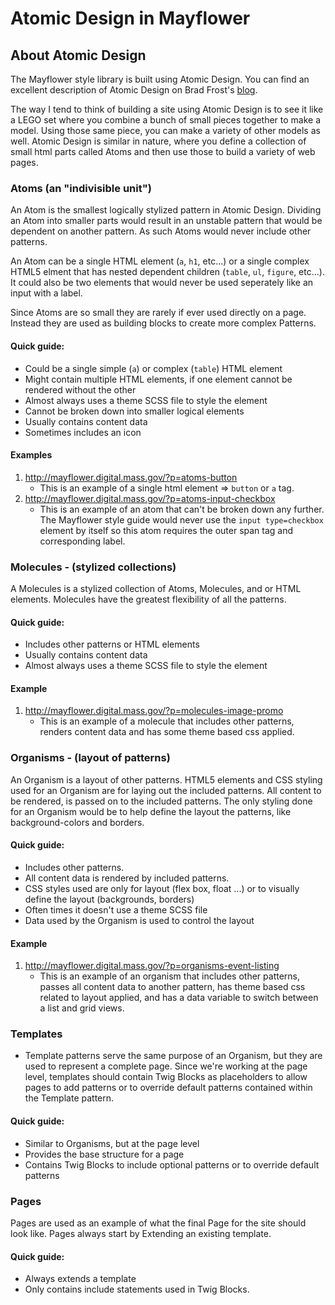# Atomic Design in Mayflower

## About Atomic Design
The Mayflower style library is built using Atomic Design.  You can find an excellent description of Atomic Design on Brad Frost's [blog](http://atomicdesign.bradfrost.com/chapter-2/).  

The way I tend to think of building a site using Atomic Design is to see it like a LEGO set where you combine a bunch of small pieces together to make a model.  Using those same piece, you can make a variety of other models as well.  Atomic Design is similar in nature, where you define a collection of small html parts called Atoms and then use those to build a variety of web pages.

### Atoms (an "indivisible unit")
An Atom is the smallest logically stylized pattern in Atomic Design.  Dividing an Atom into smaller parts would result in an unstable pattern that would be dependent on another pattern.  As such Atoms would never include other patterns.

An Atom can be a single HTML element (`a`, `h1`, etc...) or a single complex HTML5 elment that has nested dependent children (`table`, `ul`, `figure`, etc...).  It could also be two elements that would never be used seperately like an input with a label.

Since Atoms are so small they are rarely if ever used directly on a page.  Instead they are used as building blocks to create more complex Patterns.

#### Quick guide:
* Could be a single simple (`a`) or complex (`table`) HTML element
* Might contain multiple HTML elements, if one element cannot be rendered without the other
* Almost always uses a theme SCSS file to style the element
* Cannot be broken down into smaller logical elements
* Usually contains content data
* Sometimes includes an icon

#### Examples
1. http://mayflower.digital.mass.gov/?p=atoms-button
    * This is an example of a single html element => `button` or `a` tag.
2. http://mayflower.digital.mass.gov/?p=atoms-input-checkbox
    * This is an example of an atom that can't be broken down any further.  The Mayflower style guide would never use the `input type=checkbox` element by itself so this atom requires the outer span tag and corresponding label. 

### Molecules - (stylized collections)
A Molecules is a stylized collection of Atoms, Molecules, and or HTML elements.  Molecules have the greatest flexibility of all the patterns.

#### Quick guide:
* Includes other patterns or HTML elements
* Usually contains content data
* Almost always uses a theme SCSS file to style the element

#### Example
1. http://mayflower.digital.mass.gov/?p=molecules-image-promo
    * This is an example of a molecule that includes other patterns, renders content data and has some theme based css applied.


### Organisms - (layout of patterns)
An Organism is a layout of other patterns.  HTML5 elements and CSS styling used for an Organism are for laying out the included patterns.  All content to be rendered, is passed on to the included patterns.  The only styling done for an Organism would be to help define the layout the patterns, like background-colors and borders.

#### Quick guide:
* Includes other patterns.
* All content data is rendered by included patterns.
* CSS styles used are only for layout (flex box, float ...) or to visually define the layout (backgrounds, borders)
* Often times it doesn't use a theme SCSS file
* Data used by the Organism is used to control the layout

#### Example
1. http://mayflower.digital.mass.gov/?p=organisms-event-listing
    * This is an example of an organism that includes other patterns, passes all content data to another pattern, has theme based css related to layout applied, and has a data variable to switch between a list and grid views.

### Templates
* Template patterns serve the same purpose of an Organism, but they are used to represent a complete page.  Since we're working at the page level, templates should contain Twig Blocks as placeholders to allow pages to add patterns or to override default patterns contained within the Template pattern.


#### Quick guide:
* Similar to Organisms, but at the page level
* Provides the base structure for a page
* Contains Twig Blocks to include optional patterns or to override default patterns

### Pages
Pages are used as an example of what the final Page for the site should look like.  Pages always start by Extending an existing template.

#### Quick guide:
* Always extends a template
* Only contains include statements used in Twig Blocks.